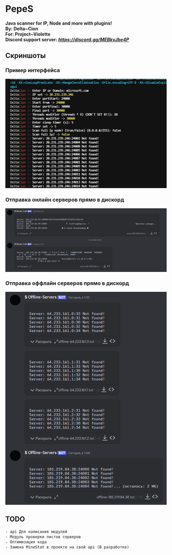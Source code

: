# PepeS
 **Java scanner for IP, Node and more with plugins!**
<br>**By: Delta~Cion**
<br>**For: Project~Violette**
<br>**Discord support server: *https://discord.gg/MEBkvJbe4P***


## Скриншоты
### Пример интерфейса
 ![img.png](img/img.png)
### Отправка онлайн серверов прямо в дискорд
 ![img_1.png](img/img_1.png)
### Отправка оффлайн серверов прямо в дискорд
 ![img_2.png](img/img_2.png)
 
## TODO
    - api Для написания модулей
    - Модуль проверки листов серверов
    - Оптимизация кода
    - Замена MineStat в проекте на свой api (В разработке)